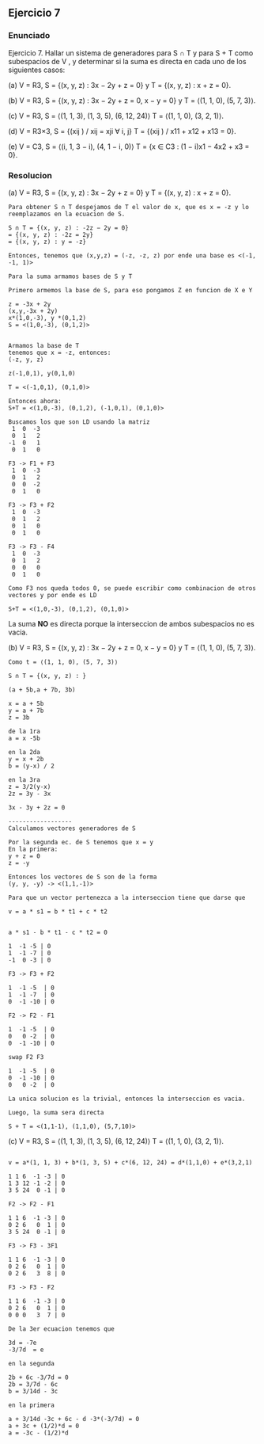 ## Ejercicio 7

### Enunciado

 Ejercicio 7. Hallar un sistema de generadores para S ∩ T y para S + T como subespacios de V , y determinar si la suma es directa en cada uno de los siguientes casos:

(a) V = R3, S = {(x, y, z) : 3x − 2y + z = 0} y T = {(x, y, z) : x + z = 0}.

(b) V = R3, S = {(x, y, z) : 3x − 2y + z = 0, x − y = 0} y T = ⟨(1, 1, 0), (5, 7, 3)⟩.

(c) V = R3, S = ⟨(1, 1, 3), (1, 3, 5), (6, 12, 24)⟩ T = ⟨(1, 1, 0), (3, 2, 1)⟩.

(d) V = R3×3, S = {(xij ) / xij = xji ∀ i, j} T = {(xij ) / x11 + x12 + x13 = 0}.

(e) V = C3, S = ⟨(i, 1, 3 − i), (4, 1 − i, 0)⟩ T = {x ∈ C3 : (1 − i)x1 − 4x2 + x3 = 0}.

### Resolucion

(a) V = R3, S = {(x, y, z) : 3x − 2y + z = 0} y T = {(x, y, z) : x + z = 0}.
```
Para obtener S ∩ T despejamos de T el valor de x, que es x = -z y lo 
reemplazamos en la ecuacion de S.

S ∩ T = {(x, y, z) : -2z − 2y = 0}
= {(x, y, z) : -2z = 2y}
= {(x, y, z) : y = -z}

Entonces, tenemos que (x,y,z) = (-z, -z, z) por ende una base es <(-1, -1, 1)>

Para la suma armamos bases de S y T

Primero armemos la base de S, para eso pongamos Z en funcion de X e Y

z = -3x + 2y
(x,y,-3x + 2y)
x*(1,0,-3), y *(0,1,2)
S = <(1,0,-3), (0,1,2)>


Armamos la base de T
tenemos que x = -z, entonces:
(-z, y, z)

z(-1,0,1), y(0,1,0)

T = <(-1,0,1), (0,1,0)>

Entonces ahora: 
S+T = <(1,0,-3), (0,1,2), (-1,0,1), (0,1,0)>

Buscamos los que son LD usando la matriz
 1  0  -3
 0  1   2
-1  0   1
 0  1   0

F3 -> F1 + F3
 1  0  -3
 0  1   2
 0  0  -2
 0  1   0

F3 -> F3 + F2
 1  0  -3
 0  1   2
 0  1   0
 0  1   0

F3 -> F3 - F4 
 1  0  -3
 0  1   2
 0  0   0
 0  1   0

Como F3 nos queda todos 0, se puede escribir como combinacion de otros vectores y por ende es LD

S+T = <(1,0,-3), (0,1,2), (0,1,0)>
```

La suma **NO** es directa porque la interseccion de ambos subespacios no es vacia.


(b) V = R3, S = {(x, y, z) : 3x − 2y + z = 0, x − y = 0} y T = ⟨(1, 1, 0), (5, 7, 3)⟩.

```
Como t = ⟨(1, 1, 0), (5, 7, 3)⟩

S ∩ T = {(x, y, z) : }

(a + 5b,a + 7b, 3b)

x = a + 5b
y = a + 7b
z = 3b

de la 1ra
a = x -5b

en la 2da
y = x + 2b 
b = (y-x) / 2

en la 3ra
z = 3/2(y-x)
2z = 3y - 3x

3x - 3y + 2z = 0

------------------
Calculamos vectores generadores de S

Por la segunda ec. de S tenemos que x = y
En la primera:
y + z = 0
z = -y

Entonces los vectores de S son de la forma
(y, y, -y) -> <(1,1,-1)>

Para que un vector pertenezca a la interseccion tiene que darse que

v = a * s1 = b * t1 + c * t2


a * s1 - b * t1 - c * t2 = 0

1  -1 -5 | 0
1  -1 -7 | 0
-1  0 -3 | 0

F3 -> F3 + F2

1  -1 -5  | 0
1  -1 -7  | 0
0  -1 -10 | 0

F2 -> F2 - F1

1  -1 -5  | 0
0   0 -2  | 0
0  -1 -10 | 0

swap F2 F3

1  -1 -5  | 0
0  -1 -10 | 0
0   0 -2  | 0

La unica solucion es la trivial, entonces la interseccion es vacia.

Luego, la suma sera directa

S + T = <(1,1-1), (1,1,0), (5,7,10)>
```

(c) V = R3, S = ⟨(1, 1, 3), (1, 3, 5), (6, 12, 24)⟩ T = ⟨(1, 1, 0), (3, 2, 1)⟩.

```

v = a*(1, 1, 3) + b*(1, 3, 5) + c*(6, 12, 24) = d*(1,1,0) + e*(3,2,1)

1 1 6  -1 -3 | 0
1 3 12 -1 -2 | 0
3 5 24  0 -1 | 0

F2 -> F2 - F1

1 1 6  -1 -3 | 0
0 2 6   0  1 | 0
3 5 24  0 -1 | 0

F3 -> F3 - 3F1

1 1 6  -1 -3 | 0
0 2 6   0  1 | 0
0 2 6   3  8 | 0

F3 -> F3 - F2 

1 1 6  -1 -3 | 0
0 2 6   0  1 | 0
0 0 0   3  7 | 0

De la 3er ecuacion tenemos que 

3d = -7e
-3/7d  = e

en la segunda

2b + 6c -3/7d = 0
2b = 3/7d - 6c
b = 3/14d - 3c

en la primera

a + 3/14d -3c + 6c - d -3*(-3/7d) = 0
a + 3c + (1/2)*d = 0
a = -3c - (1/2)*d

```
